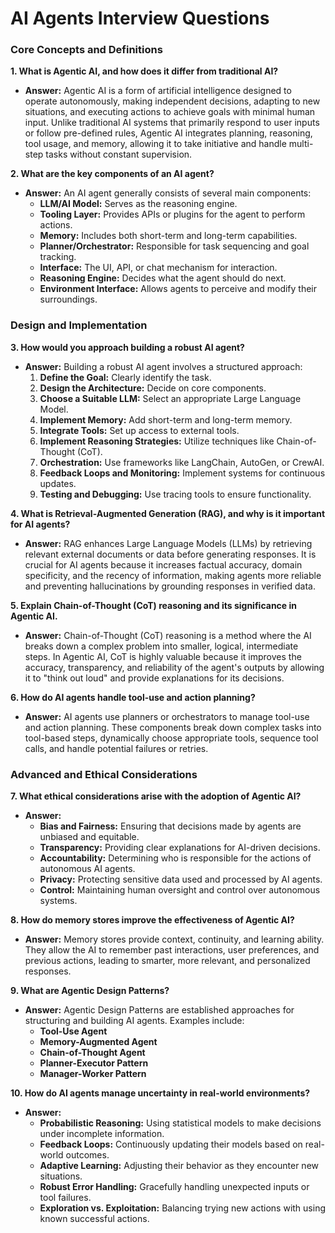 # AI Agents Interview Questions

### Core Concepts and Definitions

**1. What is Agentic AI, and how does it differ from traditional AI?**
*   **Answer:** Agentic AI is a form of artificial intelligence designed to operate autonomously, making independent decisions, adapting to new situations, and executing actions to achieve goals with minimal human input. Unlike traditional AI systems that primarily respond to user inputs or follow pre-defined rules, Agentic AI integrates planning, reasoning, tool usage, and memory, allowing it to take initiative and handle multi-step tasks without constant supervision.

**2. What are the key components of an AI agent?**
*   **Answer:** An AI agent generally consists of several main components:
    *   **LLM/AI Model:** Serves as the reasoning engine.
    *   **Tooling Layer:** Provides APIs or plugins for the agent to perform actions.
    *   **Memory:** Includes both short-term and long-term capabilities.
    *   **Planner/Orchestrator:** Responsible for task sequencing and goal tracking.
    *   **Interface:** The UI, API, or chat mechanism for interaction.
    *   **Reasoning Engine:** Decides what the agent should do next.
    *   **Environment Interface:** Allows agents to perceive and modify their surroundings.

### Design and Implementation

**3. How would you approach building a robust AI agent?**
*   **Answer:** Building a robust AI agent involves a structured approach:
    1.  **Define the Goal:** Clearly identify the task.
    2.  **Design the Architecture:** Decide on core components.
    3.  **Choose a Suitable LLM:** Select an appropriate Large Language Model.
    4.  **Implement Memory:** Add short-term and long-term memory.
    5.  **Integrate Tools:** Set up access to external tools.
    6.  **Implement Reasoning Strategies:** Utilize techniques like Chain-of-Thought (CoT).
    7.  **Orchestration:** Use frameworks like LangChain, AutoGen, or CrewAI.
    8.  **Feedback Loops and Monitoring:** Implement systems for continuous updates.
    9.  **Testing and Debugging:** Use tracing tools to ensure functionality.

**4. What is Retrieval-Augmented Generation (RAG), and why is it important for AI agents?**
*   **Answer:** RAG enhances Large Language Models (LLMs) by retrieving relevant external documents or data before generating responses. It is crucial for AI agents because it increases factual accuracy, domain specificity, and the recency of information, making agents more reliable and preventing hallucinations by grounding responses in verified data.

**5. Explain Chain-of-Thought (CoT) reasoning and its significance in Agentic AI.**
*   **Answer:** Chain-of-Thought (CoT) reasoning is a method where the AI breaks down a complex problem into smaller, logical, intermediate steps. In Agentic AI, CoT is highly valuable because it improves the accuracy, transparency, and reliability of the agent's outputs by allowing it to "think out loud" and provide explanations for its decisions.

**6. How do AI agents handle tool-use and action planning?**
*   **Answer:** AI agents use planners or orchestrators to manage tool-use and action planning. These components break down complex tasks into tool-based steps, dynamically choose appropriate tools, sequence tool calls, and handle potential failures or retries.

### Advanced and Ethical Considerations

**7. What ethical considerations arise with the adoption of Agentic AI?**
*   **Answer:**
    *   **Bias and Fairness:** Ensuring that decisions made by agents are unbiased and equitable.
    *   **Transparency:** Providing clear explanations for AI-driven decisions.
    *   **Accountability:** Determining who is responsible for the actions of autonomous AI agents.
    *   **Privacy:** Protecting sensitive data used and processed by AI agents.
    *   **Control:** Maintaining human oversight and control over autonomous systems.

**8. How do memory stores improve the effectiveness of Agentic AI?**
*   **Answer:** Memory stores provide context, continuity, and learning ability. They allow the AI to remember past interactions, user preferences, and previous actions, leading to smarter, more relevant, and personalized responses.

**9. What are Agentic Design Patterns?**
*   **Answer:** Agentic Design Patterns are established approaches for structuring and building AI agents. Examples include:
    *   **Tool-Use Agent**
    *   **Memory-Augmented Agent**
    *   **Chain-of-Thought Agent**
    *   **Planner-Executor Pattern**
    *   **Manager-Worker Pattern**

**10. How do AI agents manage uncertainty in real-world environments?**
*   **Answer:**
    *   **Probabilistic Reasoning:** Using statistical models to make decisions under incomplete information.
    *   **Feedback Loops:** Continuously updating their models based on real-world outcomes.
    *   **Adaptive Learning:** Adjusting their behavior as they encounter new situations.
    *   **Robust Error Handling:** Gracefully handling unexpected inputs or tool failures.
    *   **Exploration vs. Exploitation:** Balancing trying new actions with using known successful actions.
